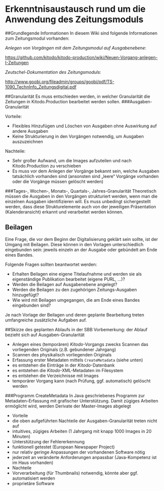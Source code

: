 # Erkenntnisaustausch rund um die Anwendung des Zeitungsmoduls

##Grundlegende Informationen 
In diesem Wiki sind folgende Informationen zum Zeitungsmodul vorhanden: 

_Anlegen von Vorgängen mit dem Zeitungsmodul auf Ausgabenebene_: 

https://github.com/kitodo/kitodo-production/wiki/Neuen-Vorgang-anlegen-I-Zeitungen 

_Zeutschel-Dokumentation des Zeitungsmoduls_: 

http://www.goobi.org/fileadmin/groups/goobi/pdf/TS-1090_TechnInfo_Zeitungsdigital.pdf

##Granularität
Es muss entschieden werden, in welcher Granularität die Zeitungen in Kitodo.Production bearbeitet werden sollen. 
###Ausgaben-Granularität

Vorteile: 
* Flexibles Hinzufügen und Löschen von Ausgaben ohne Auswirkung auf andere Ausgaben 
* Keine Strukturierung in den Vorgängen notwendig, um Ausgaben auszuzeichnen 

Nachteile: 
* Sehr großer Aufwand, um die Images aufzuteilen und nach Kitodo.Production zu verschieben 
* Es muss vor dem Anlegen der Vorgänge bekannt sein, welche Ausgaben tatsächlich vorhanden sind (ansonsten sind „leere“ Vorgänge  vorhanden oder die Vorgänge müssen gelöscht werden)

###Tages-, Wochen-, Monats-, Quartals-,  Jahres-Granularität
Theoretisch müssen die Ausgaben in den Vorgängen strukturiert werden, wenn man die einzelnen Ausgaben identifizieren will. Es muss unbedingt sichergestellt werden, dass diese Strukturelemente auch von der jeweiligen Präsentation (Kalenderansicht) erkannt und verarbeitet werden können. 

## Beilagen 

Eine Frage, die vor dem Beginn der Digitalisierung geklärt sein sollte, ist der Umgang mit Beilagen. Diese können in den Vorlagen unterschiedlich  eingebunden sein: jeweils einzeln an der Ausgabe oder gebündelt am Ende eines Bandes. 

Folgende Fragen sollten beantwortet werden: 

* Erhalten Beilagen eine eigene Titelaufnahme und werden sie als eigenständige Publikation bearbeitet (eigene PURL, ...)? 
* Werden die Beilagen auf Ausgabenebene angelegt? 
* Werden die Beilagen zu den zugehörigen Zeitungs-Ausgaben hinzugefügt? 
* Wie wird mit Beilagen umgegangen, die am Ende eines Bandes eingebunden sind? 

Je nach Vorlage der Beilagen und deren geplante Bearbeitung treten umfangreiche zusätzliche Aufgaben auf. 


##Skizze des geplanten Ablaufs in der SBB
Vorbemerkung: der Ablauf bezieht sich auf Ausgaben-Granularität
* Anlegen eines (temporären) _Kitodo_-Vorgangs zwecks Scannen das vorliegenden Originals (z.B. gebundener Jahrgang)
* Scannen des physikalisch vorliegenden Originals
* Erfassung erster Metadaten mittels ``CreateMetadata`` (siehe unten)
 * es entstehen die Einträge in der _Kitodo_-Datenbank
 * es entstehen die _Kitodo_-XML-Metadaten im Filesystem
 * es entstehen die Verzeichnisse mit Images
* temporärer Vorgang kann (nach Prüfung, ggf. automatisch) gelöscht werden

###Programm CreateMetadata
In Java geschriebenes Programm zur Metadaten-Erfassung mit grafischer Unterstützung. Damit zügiges Arbeiten ermöglicht wird, werden Derivate der Master-Images abgelegt 
* Vorteile
 * die oben aufgeführten Nachteile der Ausgaben-Granularität treten nicht auf
 * intuitives, zügiges Arbeiten (1 Jahrgang mit knapp 1000 Images in 20 Minuten)
 * Unterstützung der Fehlererkennung
 * funktionell getestet (European Newspaper Project)
 * nur relativ geringe Anpassungen der vorhandenen Software nötig
 * jederzeit an veränderte Anforderungen anpassbar (Java-Kompetenz ist im Haus vorhanden)
* Nachteile
 * Vorverarbeitung (für Thumbnails) notwendig, könnte aber ggf. automatisiert werden
 * proprietäre Software

